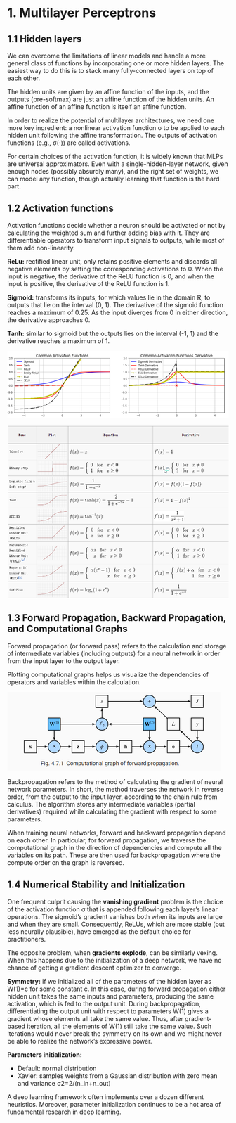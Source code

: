 # 1. Multilayer Perceptrons

## 1.1 Hidden layers
We can overcome the limitations of linear models and handle a more general class of functions by incorporating one or more hidden layers. The easiest way to do this is to stack many fully-connected layers on top of each other.

The hidden units are given by an affine function of the inputs, and the outputs (pre-softmax) are just an affine function of the hidden units. An affine function of an affine function is itself an affine function.

In order to realize the potential of multilayer architectures, we need one more key ingredient: a nonlinear activation function σ to be applied to each hidden unit following the affine transformation. The outputs of activation functions (e.g., σ(⋅)) are called activations.

For certain choices of the activation function, it is widely known that MLPs are universal approximators. Even with a single-hidden-layer network, given enough nodes (possibly absurdly many), and the right set of weights, we can model any function, though actually learning that function is the hard part.

## 1.2 Activation functions

Activation functions decide whether a neuron should be activated or not by calculating the weighted sum and further adding bias with it. They are differentiable operators to transform input signals to outputs, while most of them add non-linearity.

**ReLu:** rectified linear unit, only retains positive elements and discards all negative elements by setting the corresponding activations to 0. When the input is negative, the derivative of the ReLU function is 0, and when the input is positive, the derivative of the ReLU function is 1.

**Sigmoid:** transforms its inputs, for which values lie in the domain R, to outputs that lie on the interval (0, 1). The derivative of the sigmoid function reaches a maximum of 0.25. As the input diverges from 0 in either direction, the derivative approaches 0.

**Tanh:** similar to sigmoid but the outputs lies on the interval (-1, 1) and the derivative reaches a maximum of 1.

![](imgs/graficos.png)

![](imgs/formulas.png)

## 1.3 Forward Propagation, Backward Propagation, and Computational Graphs

Forward propagation (or forward pass) refers to the calculation and storage of intermediate variables (including outputs) for a neural network in order from the input layer to the output layer.

Plotting computational graphs helps us visualize the dependencies of operators and variables within the calculation.

![](imgs/forward.png)

Backpropagation refers to the method of calculating the gradient of neural network parameters. In short, the method traverses the network in reverse order, from the output to the input layer, according to the chain rule from calculus. The algorithm stores any intermediate variables (partial derivatives) required while calculating the gradient with respect to some parameters.

When training neural networks, forward and backward propagation depend on each other. In particular, for forward propagation, we traverse the computational graph in the direction of dependencies and compute all the variables on its path. These are then used for backpropagation where the compute order on the graph is reversed.

## 1.4 Numerical Stability and Initialization

One frequent culprit causing the **vanishing gradient** problem is the choice of the activation function σ that is appended following each layer’s linear operations. The sigmoid’s gradient vanishes both when its inputs are large and when they are small. Consequently, ReLUs, which are more stable (but less neurally plausible), have emerged as the default choice for practitioners.

The opposite problem, when **gradients explode**, can be similarly vexing.  When this happens due to the initialization of a deep network, we have no chance of getting a gradient descent optimizer to converge.

**Symmetry:** if we initialized all of the parameters of the hidden layer as W(1)=c for some constant c. In this case, during forward propagation either hidden unit takes the same inputs and parameters, producing the same activation, which is fed to the output unit. During backpropagation, differentiating the output unit with respect to parameters W(1) gives a gradient whose elements all take the same value. Thus, after gradient-based iteration, all the elements of W(1) still take the same value. Such iterations would never break the symmetry on its own and we might never be able to realize the network’s expressive power.

**Parameters initialization:**
- Default: normal distribution
- Xavier: samples weights from a Gaussian distribution with zero mean and variance σ2=2/(n_in+n_out)

A deep learning framework often implements over a dozen different heuristics. Moreover, parameter initialization continues to be a hot area of fundamental research in deep learning.
